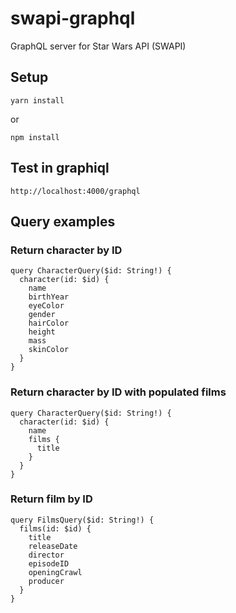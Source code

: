 # swapi-graphql

GraphQL server for Star Wars API (SWAPI)

## Setup

```
yarn install
```

or

```
npm install
```

## Test in graphiql

```
http://localhost:4000/graphql
```

## Query examples

### Return character by ID

```
query CharacterQuery($id: String!) {
  character(id: $id) {
    name
    birthYear
    eyeColor
    gender
    hairColor
    height
    mass
    skinColor
  }
}
```

### Return character by ID with populated films

```
query CharacterQuery($id: String!) {
  character(id: $id) {
    name
    films {
      title
    }
  }
}
```

### Return film by ID

```
query FilmsQuery($id: String!) {
  films(id: $id) {
    title
    releaseDate
    director
    episodeID
    openingCrawl
    producer
  }
}
```
